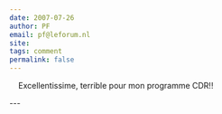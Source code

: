 ```yaml
---
date: 2007-07-26
author: PF
email: pf@leforum.nl
site: 
tags: comment
permalink: false
---
```


<p>&nbsp;&nbsp;&nbsp; Excellentissime, terrible pour mon programme CDR!!</p>
---